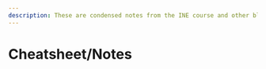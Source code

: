 ```yaml
---
description: These are condensed notes from the INE course and other blogs and articles.
---
```


# Cheatsheet/Notes


